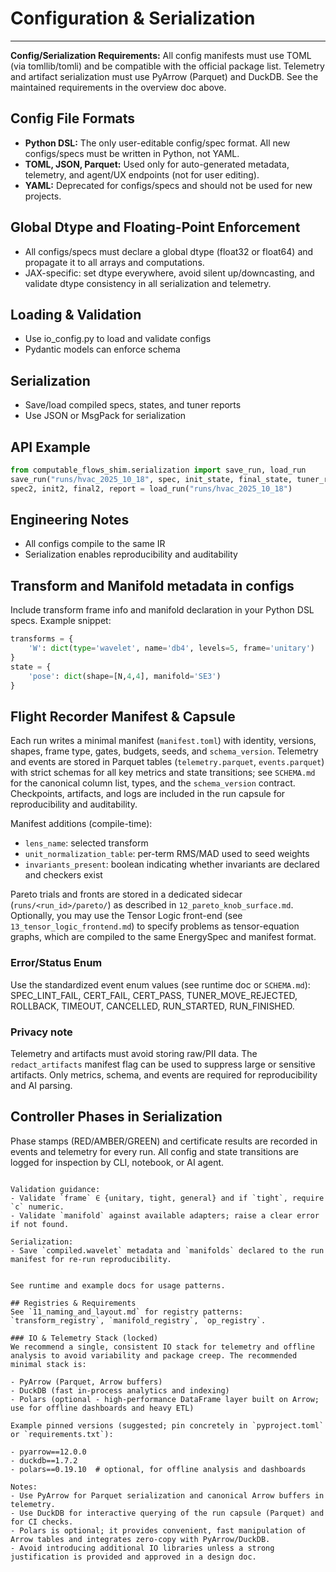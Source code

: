 
# Configuration & Serialization

---
**Config/Serialization Requirements:**
All config manifests must use TOML (via tomllib/tomli) and be compatible with the official package list. Telemetry and artifact serialization must use PyArrow (Parquet) and DuckDB. See the maintained requirements in the overview doc above.

## Config File Formats
- **Python DSL:** The only user-editable config/spec format. All new configs/specs must be written in Python, not YAML.
- **TOML, JSON, Parquet:** Used only for auto-generated metadata, telemetry, and agent/UX endpoints (not for user editing).
- **YAML:** Deprecated for configs/specs and should not be used for new projects.

## Global Dtype and Floating-Point Enforcement
- All configs/specs must declare a global dtype (float32 or float64) and propagate it to all arrays and computations.
- JAX-specific: set dtype everywhere, avoid silent up/downcasting, and validate dtype consistency in all serialization and telemetry.

## Loading & Validation
- Use io_config.py to load and validate configs
- Pydantic models can enforce schema

## Serialization
- Save/load compiled specs, states, and tuner reports
- Use JSON or MsgPack for serialization

## API Example
```python
from computable_flows_shim.serialization import save_run, load_run
save_run("runs/hvac_2025_10_18", spec, init_state, final_state, tuner_result)
spec2, init2, final2, report = load_run("runs/hvac_2025_10_18")
```

## Engineering Notes
- All configs compile to the same IR
- Serialization enables reproducibility and auditability

## Transform and Manifold metadata in configs

Include transform frame info and manifold declaration in your Python DSL specs. Example snippet:

```python
transforms = {
    'W': dict(type='wavelet', name='db4', levels=5, frame='unitary')
}
state = {
    'pose': dict(shape=[N,4,4], manifold='SE3')
}
```

## Flight Recorder Manifest & Capsule
Each run writes a minimal manifest (`manifest.toml`) with identity, versions, shapes, frame type, gates, budgets, seeds, and `schema_version`.
Telemetry and events are stored in Parquet tables (`telemetry.parquet`, `events.parquet`) with strict schemas for all key metrics and state transitions; see `SCHEMA.md` for the canonical column list, types, and the `schema_version` contract.
Checkpoints, artifacts, and logs are included in the run capsule for reproducibility and auditability.

Manifest additions (compile-time):
- `lens_name`: selected transform
- `unit_normalization_table`: per-term RMS/MAD used to seed weights
- `invariants_present`: boolean indicating whether invariants are declared and checkers exist

Pareto trials and fronts are stored in a dedicated sidecar (`runs/<run_id>/pareto/`) as described in `12_pareto_knob_surface.md`.
Optionally, you may use the Tensor Logic front-end (see `13_tensor_logic_frontend.md`) to specify problems as tensor-equation graphs, which are compiled to the same EnergySpec and manifest format.

### Error/Status Enum
Use the standardized event enum values (see runtime doc or `SCHEMA.md`): SPEC_LINT_FAIL, CERT_FAIL, CERT_PASS, TUNER_MOVE_REJECTED, ROLLBACK, TIMEOUT, CANCELLED, RUN_STARTED, RUN_FINISHED.

### Privacy note
Telemetry and artifacts must avoid storing raw/PII data. The `redact_artifacts` manifest flag can be used to suppress large or sensitive artifacts. Only metrics, schema, and events are required for reproducibility and AI parsing.

## Controller Phases in Serialization
Phase stamps (RED/AMBER/GREEN) and certificate results are recorded in events and telemetry for every run.
All config and state transitions are logged for inspection by CLI, notebook, or AI agent.
```

Validation guidance:
- Validate `frame` ∈ {unitary, tight, general} and if `tight`, require `c` numeric.
- Validate `manifold` against available adapters; raise a clear error if not found.

Serialization:
- Save `compiled.wavelet` metadata and `manifolds` declared to the run manifest for re-run reproducibility.


See runtime and example docs for usage patterns.

## Registries & Requirements
See `11_naming_and_layout.md` for registry patterns: `transform_registry`, `manifold_registry`, `op_registry`.

### IO & Telemetry Stack (locked)
We recommend a single, consistent IO stack for telemetry and offline analysis to avoid variability and package creep. The recommended minimal stack is:

- PyArrow (Parquet, Arrow buffers)
- DuckDB (fast in-process analytics and indexing)
- Polars (optional - high-performance DataFrame layer built on Arrow; use for offline dashboards and heavy ETL)

Example pinned versions (suggested; pin concretely in `pyproject.toml` or `requirements.txt`):

- pyarrow==12.0.0
- duckdb==1.7.2
- polars==0.19.10  # optional, for offline analysis and dashboards

Notes:
- Use PyArrow for Parquet serialization and canonical Arrow buffers in telemetry.
- Use DuckDB for interactive querying of the run capsule (Parquet) and for CI checks.
- Polars is optional; it provides convenient, fast manipulation of Arrow tables and integrates zero-copy with PyArrow/DuckDB.
- Avoid introducing additional IO libraries unless a strong justification is provided and approved in a design doc.